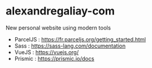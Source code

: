 # alexandregaliay-com

New personal website using modern tools

- ParcelJS : https://fr.parceljs.org/getting_started.html
- Sass : https://sass-lang.com/documentation
- VueJS : https://vuejs.org/
- Prismic : https://prismic.io/docs
